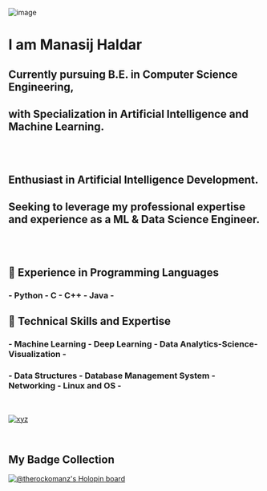 ![image](https://media.licdn.com/dms/image/D4D16AQH7w2Q67wHbXA/profile-displaybackgroundimage-shrink_350_1400/0/1666115112654?e=1681948800&v=beta&t=-0kcWc8nhaX5uYlPS5khu7aM8DqYbEBIL2EaT0HRo1o)
<br>

   # I am Manasij Haldar

   ## Currently pursuing B.E. in Computer Science Engineering, 
   ## with Specialization in Artificial Intelligence and Machine Learning. 

<br>
<br>

   ## Enthusiast in Artificial Intelligence Development. 
   ## Seeking to leverage my professional expertise and experience as a ML & Data Science Engineer.


<br>
<br>

   ## 🔭 Experience in Programming Languages 
   ### - Python - C - C++ - Java -

   ## 🌱 Technical Skills and Expertise 
   ### - Machine Learning - Deep Learning - Data Analytics-Science-Visualization - 
   ### - Data Structures - Database Management System - Networking - Linux and OS - 

<br>

  
[![xyz](https://www.google.com/imgres?imgurl=https%3A%2F%2Fthelinkedinman.com%2Fwp-content%2Fuploads%2F2016%2F02%2FView-my-LinkedIn-profile-image-3-300x140.png&tbnid=lUuT6WzgplTNFM&vet=12ahUKEwjr-Je0nYT-AhWV9XMBHVMPDzgQMygCegUIARDHAQ..i&imgrefurl=https%3A%2F%2Fthelinkedinman.com%2Fhow-to-add-a-view-my-linkedin-profile-button-to-your-outlook-email-signature-plus-gmail-and-mac-mail%2F&docid=aad8EVjCBLFIxM&w=300&h=140&q=follow%20on%20linkedin%20button%20image&client=opera-gx&ved=2ahUKEwjr-Je0nYT-AhWV9XMBHVMPDzgQMygCegUIARDHAQ)](https://www.linkedin.com/comm/mynetwork/discovery-see-all?usecase=PEOPLE_FOLLOWS&followMember=manasij-haldar)

<br>

## My Badge Collection
[![@therockomanz's Holopin board](https://holopin.me/therockomanz)](https://holopin.io/@therockomanz)
